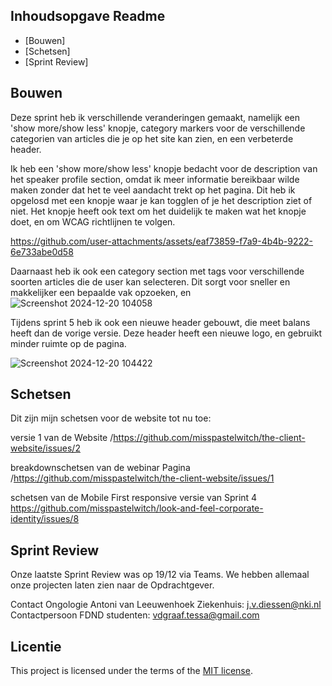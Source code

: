 ## Inhoudsopgave Readme

  * [Bouwen]
  * [Schetsen]
  * [Sprint Review]

## Bouwen

Deze sprint heb ik verschillende veranderingen gemaakt, namelijk een 'show more/show less' knopje, category markers voor de verschillende categorien van articles die je op het site kan zien, en een verbeterde header.


Ik heb een 'show more/show less' knopje bedacht voor de description van het speaker profile section, omdat ik meer informatie bereikbaar wilde maken zonder dat het te veel aandacht trekt op het pagina. Dit heb ik opgelosd met een knopje waar je kan togglen of je het description ziet of niet. Het knopje heeft ook text om het duidelijk te maken wat het knopje doet, en om WCAG richtlijnen te volgen. 

https://github.com/user-attachments/assets/eaf73859-f7a9-4b4b-9222-6e733abe0d58

Daarnaast heb ik ook een category section met tags voor verschillende soorten articles die de user kan selecteren. Dit sorgt voor sneller en makkelijker een bepaalde vak opzoeken, en 
![Screenshot 2024-12-20 104058](https://github.com/user-attachments/assets/b6991172-f1fa-4df1-83a3-09359c64d5b9)

Tijdens sprint 5 heb ik ook een nieuwe header gebouwt, die meet balans heeft dan de vorige versie. Deze header heeft een nieuwe logo, en gebruikt minder ruimte op de pagina.

![Screenshot 2024-12-20 104422](https://github.com/user-attachments/assets/6ac5f821-38da-4958-adb4-8a67097cd432)

## Schetsen

Dit zijn mijn schetsen voor de website tot nu toe:


versie 1 van de Website /https://github.com/misspastelwitch/the-client-website/issues/2

breakdownschetsen van de webinar Pagina /https://github.com/misspastelwitch/the-client-website/issues/1

schetsen van de Mobile First responsive versie van Sprint 4 https://github.com/misspastelwitch/look-and-feel-corporate-identity/issues/8


## Sprint Review
Onze laatste Sprint Review was op 19/12 via Teams. We hebben allemaal onze projecten laten zien naar de Opdrachtgever.

Contact Ongologie Antoni van Leeuwenhoek Ziekenhuis: j.v.diessen@nki.nl 
Contactpersoon FDND studenten: vdgraaf.tessa@gmail.com



## Licentie

This project is licensed under the terms of the [MIT license](./LICENSE).

